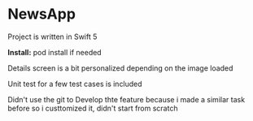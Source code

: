 # NewsApp
Project is written in Swift 5

**Install:** pod install if needed 

Details screen is a bit personalized depending on the image loaded

Unit test for a few test cases is included

Didn't use the git to Develop thte feature because i made a similar task before so i custtomized it, didn't start from scratch
